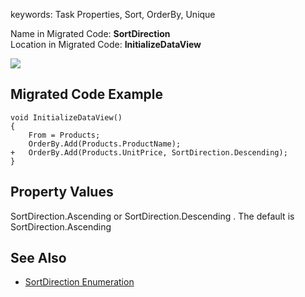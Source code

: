 ﻿keywords: Task Properties, Sort, OrderBy, Unique

Name in Migrated Code: **SortDirection**  
Location in Migrated Code: **InitializeDataView**  

![](2017-11-21_13h39_13.png)

## Migrated Code Example

```csdiff   
void InitializeDataView()
{
    From = Products;
    OrderBy.Add(Products.ProductName);
+   OrderBy.Add(Products.UnitPrice, SortDirection.Descending);
}
```  

## Property Values
SortDirection.Ascending or SortDirection.Descending . The default is SortDirection.Ascending

## See Also
* [SortDirection Enumeration](/reference/html/T_Firefly_Box_SortDirection.htm)  
